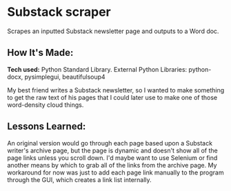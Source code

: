# Substack scraper
Scrapes an inputted Substack newsletter page and outputs to a Word doc. 

## How It's Made:

**Tech used:** Python Standard Library. External Python Libraries: python-docx, pysimplegui, beautifulsoup4

My best friend writes a Substack newsletter, so I wanted to make something to get the raw text of his pages that I could later use to make one of those word-density cloud things. 

## Lessons Learned:

An original version would go through each page based upon a Substack writer's archive page, but the page is dynamic and doesn't show all of the page links unless you scroll down. I'd maybe want to use Selenium or find another means by which to grab all of the links from the archive page. My workaround for now was just to add each page link manually to the program through the GUI, which creates a link list internally.
